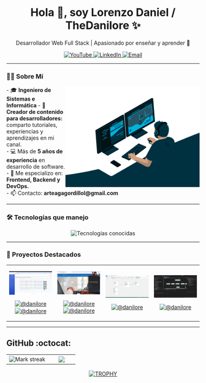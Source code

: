 <h1 align="center">Hola 👋, soy Lorenzo Daniel / TheDanilore ✨</h1> 
<p align="center">Desarrollador Web Full Stack | Apasionado por enseñar y aprender 🚀</p>

<div align="center">
  <a href="https://www.youtube.com/@TheDanilore" target="_blank">
    <img src="https://img.shields.io/badge/YouTube-FF0000?style=for-the-badge&logo=youtube&logoColor=white" alt="YouTube">
  </a>
  <a href="https://www.linkedin.com/in/lorenzo-daniel-arteaga-gordillo-a01929307/" target="_blank">
    <img src="https://img.shields.io/badge/LinkedIn-0077B5?style=for-the-badge&logo=linkedin&logoColor=white" alt="LinkedIn">
  </a>
  <a href="mailto:arteagagordillol@gmail.com">
    <img src="https://img.shields.io/badge/Gmail-D14836?style=for-the-badge&logo=gmail&logoColor=white" alt="Email">
  </a>
</div>

---


### 🧑‍💻 Sobre Mí
<img align="right" alt="Coding" width="350" src="https://github.com/supravatm/supravatm/blob/main/src/code.gif">
- 🎓 <strong>Ingeniero de Sistemas e Informática</strong>
- 🎥 <strong>Creador de contenido para desarrolladores:</strong> comparto tutoriales, experiencias y aprendizajes en mi canal.</br>
- 💻 Más de <strong>5 años de experiencia</strong> en desarrollo de software.</br>
- 🌟 Me especializo en: <strong>Frontend, Backend y DevOps.</strong></br>
- 📫 Contacto: <strong>arteagagordillol@gmail.com</strong>

---

### 🛠️ Tecnologías que manejo
<div align="center">
  <img src="https://skillicons.dev/icons?i=androidstudio,kotlin,c,cs,cpp,java,spring,scala,php,dart,flutter,vue,vuetify,pinia,laravel,vite,py,dotnet,css,html,js,nodejs,npm,mysql,sqlite,firebase,git,github,gcp,docker,gtk,materialui,codepen,postman,arduino,raspberrypi,eclipse,visualstudio,vscode,bootstrap,bash,linux,ubuntu,ps,autocad,figma" alt="Tecnologías conocidas">
</div>

---

### 🚀 Proyectos Destacados
<table align="center">
  <tr>
<td align="center">
    <p align="center">
     <a href="https://youtu.be/-ZBBQWGMOVM?si=S2VjeMnU-cm7apZ-" title="Go to Source">
        <img align="center" width=100% src="https://raw.githubusercontent.com/TheDanilore/TheDanilore/main/assets/solicitud_almacen.png"   alt="VIDEO" /></a>
      </p>
    <p align="center">
        <a href="https://youtu.be/-ZBBQWGMOVM?si=S2VjeMnU-cm7apZ-" target="blank"><img align="center" src="https://img.shields.io/badge/YouTube-FF0000?style=for-the-badge&logo=youtube&logoColor=white" alt="@danilore"  /></a>
      <a href="https://github.com/TheDanilore/SolicitudAlmacen.git" target="blank"><img align="center" src="https://img.shields.io/badge/GitHub-100000?style=for-the-badge&logo=github&logoColor=white" alt="@danilore" /></a>
    </p>       
</td>
<td align="center">
    <p align="center">
     <a href="https://youtu.be/KJ8R9P3QpoY?si=KxTns5_P1epCJGie" title="Go to Source">
        <img align="center" width=100% src="https://raw.githubusercontent.com/TheDanilore/TheDanilore/main/assets/chatbot_watsonx.png"   alt="VIDEO" /></a>
      </p>
    <p align="center">
        <a href="https://youtu.be/KJ8R9P3QpoY?si=KxTns5_P1epCJGie" target="blank"><img align="center" src="https://img.shields.io/badge/YouTube-FF0000?style=for-the-badge&logo=youtube&logoColor=white" alt="@danilore"  /></a>
      <a href="https://github.com/TheDanilore/EtiBot.git" target="blank"><img align="center" src="https://img.shields.io/badge/GitHub-100000?style=for-the-badge&logo=github&logoColor=white" alt="@danilore" /></a>
    </p>       
</td>
<td align="center">
    <p align="center">
     <a href="https://youtu.be/KJ8R9P3QpoY?si=KxTns5_P1epCJGie" title="Go to Source">
        <img align="center" width=100% src="https://raw.githubusercontent.com/TheDanilore/TheDanilore/main/assets/bd_powerpivot.png"   alt="VIDEO" /></a>
      </p>
    <p align="center">
        <a href="https://youtu.be/KJ8R9P3QpoY?si=KxTns5_P1epCJGie" target="blank"><img align="center" src="https://img.shields.io/badge/YouTube-FF0000?style=for-the-badge&logo=youtube&logoColor=white" alt="@danilore"  /></a>
    </p>       
</td>
<td align="center">
    <p align="center">
     <a href="https://youtu.be/NsiO4IfarHM?si=jUVGfGcoLlwnfsWw" title="Go to Source">
        <img align="center" width=100% src="https://raw.githubusercontent.com/TheDanilore/TheDanilore/main/assets/ETL_visualstudio.png"   alt="VIDEO" /></a>
      </p>
    <p align="center">
        <a href="https://youtu.be/NsiO4IfarHM?si=jUVGfGcoLlwnfsWw" target="blank"><img align="center" src="https://img.shields.io/badge/YouTube-FF0000?style=for-the-badge&logo=youtube&logoColor=white" alt="@danilore"  /></a>
    </p>       
</td>

  </tr>
</table>

---

<h2>GitHub :octocat:</h2>
<!--- stats & Trophy (start) -->
<p align="center">
  <!--- stats (start) -->
<table align="center">
<tr border="none">
<td width="60%" align="center">

<!--  <img  align="center"  src="https://github-readme-stats.vercel.app/api?username=unsimpledev&theme=dark&show_icons=true&count_private=true" />
  <br></br> -->
  <img  title="🔥 Get streak stats for your profile at git.io/streak-stats" alt="Mark streak" src="https://github-readme-streak-stats.herokuapp.com/?user=TheDanilore&theme=dark&hide_border=false" /> 
</td>

<td width="40%" align="center">

  <img  align="center"  src="https://github-readme-stats.anuraghazra1.vercel.app/api/top-langs/?username=TheDanilore&theme=dark&hide_border=false&no-bg=true&no-frame=true&langs_count=10"/>

  </td>
</tr>
</table>
<!--- stats (end) -->

<!--- trophy (start) -->
<div align=center>
  <a href="https://github.com/ryo-ma/github-profile-trophy" title="Go to Source">
      <img align="center" width=84% src="https://github-profile-trophy.vercel.app/?username=TheDanilore&theme=radical&row=1&column=7&margin-h=15&margin-w=5&no-bg=true" alt="TROPHY" />
    </a>
</div>
<!--- trophy (start) -->


</p>        
<!--- stats (end) -->
